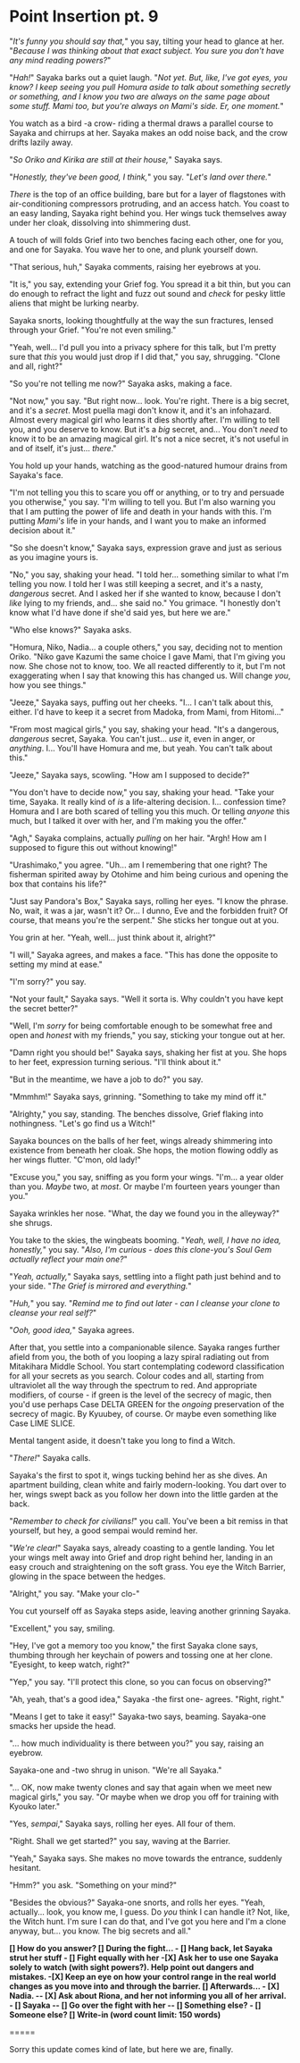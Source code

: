 # Point Insertion pt. 9

"*It's funny you should say that,*" you say, tilting your head to glance at her. "*Because I was thinking about that exact subject. You sure you don't have any mind reading powers?*"

"*Hah!*" Sayaka barks out a quiet laugh. "*Not yet. But, like, I've got eyes, you know? I keep seeing you pull Homura aside to talk about something secretly or something, and I know you two are always on the same page about some stuff. Mami too, but you're always on Mami's side. Er, one moment.*"

You watch as a bird -a crow- riding a thermal draws a parallel course to Sayaka and chirrups at her. Sayaka makes an odd noise back, and the crow drifts lazily away.

"*So Oriko and Kirika are still at their house,*" Sayaka says.

"*Honestly, they've been good, I think,*" you say. "*Let's land over there.*"

*There* is the top of an office building, bare but for a layer of flagstones with air-conditioning compressors protruding, and an access hatch. You coast to an easy landing, Sayaka right behind you. Her wings tuck themselves away under her cloak, dissolving into shimmering dust.

A touch of will folds Grief into two benches facing each other, one for you, and one for Sayaka. You wave her to one, and plunk yourself down.

"That serious, huh," Sayaka comments, raising her eyebrows at you.

"It is," you say, extending your Grief fog. You spread it a bit thin, but you can do enough to refract the light and fuzz out sound and *check* for pesky little aliens that might be lurking nearby.

Sayaka snorts, looking thoughtfully at the way the sun fractures, lensed through your Grief. "You're not even smiling."

"Yeah, well... I'd pull you into a privacy sphere for this talk, but I'm pretty sure that *this* you would just drop if I did that," you say, shrugging. "Clone and all, right?"

"So you're not telling me now?" Sayaka asks, making a face.

"Not now," you say. "But right now\... look. You're right. There is a big secret, and it's a *secret*. Most puella magi don't know it, and it's an infohazard. Almost every magical girl who learns it dies shortly after. I'm willing to tell you, and you deserve to know. But it's a *big* secret, and... You don't *need* to know it to be an amazing magical girl. It's not a nice secret, it's not useful in and of itself, it's just... *there*."

You hold up your hands, watching as the good-natured humour drains from Sayaka's face.

"I'm not telling you this to scare you off or anything, or to try and persuade you otherwise," you say. "I'm willing to tell you. But I'm also warning you that I am putting the power of life and death in your hands with this. I'm putting *Mami's* life in your hands, and I want you to make an informed decision about it."

"So she doesn't know," Sayaka says, expression grave and just as serious as you imagine yours is.

"No," you say, shaking your head. "I told her... something similar to what I'm telling you now. I told her I was still keeping a secret, and it's a nasty, *dangerous* secret. And I asked her if she wanted to know, because I don't *like* lying to my friends, and... she said no." You grimace. "I honestly don't know what I'd have done if she'd said yes, but here we are."

"Who else knows?" Sayaka asks.

"Homura, Niko, Nadia... a couple others," you say, deciding not to mention Oriko. "Niko gave Kazumi the same choice I gave Mami, that I'm giving you now. She chose not to know, too. We all reacted differently to it, but I'm not exaggerating when I say that knowing this has changed us. Will change *you*, how you see things."

"Jeeze," Sayaka says, puffing out her cheeks. "I... I can't talk about this, either. I'd have to keep it a secret from Madoka, from Mami, from Hitomi..."

"From most magical girls," you say, shaking your head. "It's a dangerous, *dangerous* secret, Sayaka. You can't just... *use* it, even in anger, or *anything*. I... You'll have Homura and me, but yeah. You can't talk about this."

"Jeeze," Sayaka says, scowling. "How am I supposed to decide?"

"You don't have to decide now," you say, shaking your head. "Take your time, Sayaka. It really kind of *is* a life-altering decision. I... confession time? Homura and I are both scared of telling you this much. Or telling *anyone* this much, but I talked it over with her, and I'm making you the offer."

"Agh," Sayaka complains, actually *pulling* on her hair. "Argh! How am I supposed to figure this out without knowing!"

"Urashimako," you agree. "Uh... am I remembering that one right? The fisherman spirited away by Otohime and him being curious and opening the box that contains his life?"

"Just say Pandora's Box," Sayaka says, rolling her eyes. "I know the phrase. No, wait, it was a jar, wasn't it? Or... I dunno, Eve and the forbidden fruit? Of course, that means you're the serpent." She sticks her tongue out at you.

You grin at her. "Yeah, well... just think about it, alright?"

"I will," Sayaka agrees, and makes a face. "This has done the opposite to setting my mind at ease."

"I'm sorry?" you say.

"Not your fault," Sayaka says. "Well it sorta is. Why couldn't you have kept the secret better?"

"Well, I'm *sorry* for being comfortable enough to be somewhat free and open and *honest* with my friends," you say, sticking your tongue out at her.

"Damn right you should be!" Sayaka says, shaking her fist at you. She hops to her feet, expression turning serious. "I'll think about it."

"But in the meantime, we have a job to do?" you say.

"Mmmhm!" Sayaka says, grinning. "Something to take my mind off it."

"Alrighty," you say, standing. The benches dissolve, Grief flaking into nothingness. "Let's go find us a Witch!"

Sayaka bounces on the balls of her feet, wings already shimmering into existence from beneath her cloak. She hops, the motion flowing oddly as her wings flutter. "C'mon, old lady!"

"Excuse you," you say, sniffing as you form your wings. "I'm... a year older than you. *Maybe* two, at *most*. Or maybe I'm fourteen years younger than you."

Sayaka wrinkles her nose. "What, the day we found you in the alleyway?" she shrugs.

You take to the skies, the wingbeats booming. "*Yeah, well, I have no idea, honestly,*" you say. "*Also, I'm curious - does this clone-you's Soul Gem actually reflect your main one?*"

"*Yeah, actually,*" Sayaka says, settling into a flight path just behind and to your side. "*The Grief is mirrored and everything.*"

"*Huh,*" you say. "*Remind me to find out later - can I cleanse your clone to cleanse your real self?*"

"*Ooh, good idea,*" Sayaka agrees.

After that, you settle into a companionable silence. Sayaka ranges further afield from you, the both of you looping a lazy spiral radiating out from Mitakihara Middle School. You start contemplating codeword classification for all your secrets as you search. Colour codes and all, starting from ultraviolet all the way through the spectrum to red. And appropriate modifiers, of course - if green is the level of the secrecy of magic, then you'd use perhaps Case DELTA GREEN for the *ongoing* preservation of the secrecy of magic. By Kyuubey, of course. Or maybe even something like Case LIME SLICE.

Mental tangent aside, it doesn't take you long to find a Witch.

"*There!*" Sayaka calls.

Sayaka's the first to spot it, wings tucking behind her as she dives. An apartment building, clean white and fairly modern-looking. You dart over to her, wings swept back as you follow her down into the little garden at the back.

"*Remember to check for civilians!*" you call. You've been a bit remiss in that yourself, but hey, a good sempai would remind her.

"*We're clear!*" Sayaka says, already coasting to a gentle landing. You let your wings melt away into Grief and drop right behind her, landing in an easy crouch and straightening on the soft grass. You eye the Witch Barrier, glowing in the space between the hedges.

"Alright," you say. "Make your clo-"

You cut yourself off as Sayaka steps aside, leaving another grinning Sayaka.

"Excellent," you say, smiling.

"Hey, I've got a memory too you know," the first Sayaka clone says, thumbing through her keychain of powers and tossing one at her clone. "Eyesight, to keep watch, right?"

"Yep," you say. "I'll protect this clone, so you can focus on observing?"

"Ah, yeah, that's a good idea," Sayaka -the first one- agrees. "Right, right."

"Means I get to take it easy!" Sayaka-two says, beaming. Sayaka-one smacks her upside the head.

"... how much individuality is there between you?" you say, raising an eyebrow.

Sayaka-one and -two shrug in unison. "We're all Sayaka."

"... OK, now make twenty clones and say that again when we meet new magical girls," you say. "Or maybe when we drop you off for training with Kyouko later."

"Yes, *sempai*," Sayaka says, rolling her eyes. All four of them.

"Right. Shall we get started?" you say, waving at the Barrier.

"Yeah," Sayaka says. She makes no move towards the entrance, suddenly hesitant.

"Hmm?" you ask. "Something on your mind?"

"Besides the obvious?" Sayaka-one snorts, and rolls her eyes. "Yeah, actually... look, you know me, I guess. Do *you* think I can handle it? Not, like, the Witch hunt. I'm sure I can do that, and I've got you here and I'm a clone anyway, but... you know. The big secrets and all."

**\[] How do you answer?
\[] During the fight...
\- \[] Hang back, let Sayaka strut her stuff
\- \[] Fight equally with her
\-\[X] Ask her to use one Sayaka solely to watch (with sight powers?). Help point out dangers and mistakes.
\-\[X] Keep an eye on how your control range in the real world changes as you move into and through the barrier.
\[] Afterwards...
\- \[X] Nadia.
\-- \[X] Ask about Riona, and her not informing you all of her arrival.
\- \[] Sayaka
\-- \[] Go over the fight with her
\-- \[] Something else?
\- \[] Someone else?
\[] Write-in (word count limit: 150 words)**

\=====​

Sorry this update comes kind of late, but here we are, finally.
